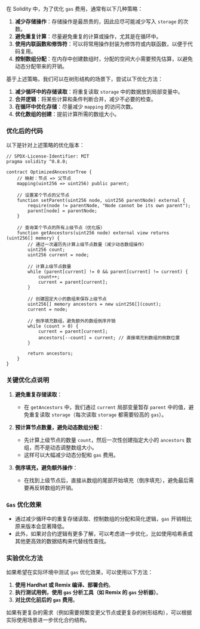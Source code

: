 在 Solidity 中，为了优化 `gas` 费用，通常有以下几种策略：

1. **减少存储操作**：存储操作是最昂贵的，因此应尽可能减少写入 `storage` 的次数。
2. **避免重复计算**：尽量避免重复的计算或操作，尤其是在循环中。
3. **使用内联函数和修饰符**：可以将常用操作封装为修饰符或内联函数，以便于代码复用。
4. **控制数组分配**：在内存中创建数组时，分配的空间大小需要预先估算，以避免动态分配带来的开销。

基于上述策略，我们可以在树形结构的场景下，尝试以下优化方法：

1. **减少循环中的存储读取**：将重复读取 `storage` 中的数据放到局部变量中。
2. **合并逻辑**：将某些计算和条件判断合并，减少不必要的检查。
3. **在循环中优化存储**：尽量减少 `mapping` 的访问次数。
4. **优化数组的创建**：提前计算所需的数组大小。

### 优化后的代码
以下是针对上述策略的优化版本：

```solidity
// SPDX-License-Identifier: MIT
pragma solidity ^0.8.0;

contract OptimizedAncestorTree {
    // 映射：节点 => 父节点
    mapping(uint256 => uint256) public parent;

    // 设置某个节点的父节点
    function setParent(uint256 node, uint256 parentNode) external {
        require(node != parentNode, "Node cannot be its own parent");
        parent[node] = parentNode;
    }

    // 查询某个节点的所有上级节点（优化版）
    function getAncestors(uint256 node) external view returns (uint256[] memory) {
        // 通过一次遍历先计算上级节点数量（减少动态数组操作）
        uint256 count;
        uint256 current = node;

        // 计算上级节点数量
        while (parent[current] != 0 && parent[current] != current) {
            count++;
            current = parent[current];
        }

        // 创建固定大小的数组来保存上级节点
        uint256[] memory ancestors = new uint256[](count);
        current = node;

        // 倒序填充数组，避免额外的数组倒序开销
        while (count > 0) {
            current = parent[current];
            ancestors[--count] = current; // 直接填充到数组的倒数位置
        }

        return ancestors;
    }
}
```

### 关键优化点说明
1. **避免重复存储读取**：
   - 在 `getAncestors` 中，我们通过 `current` 局部变量暂存 `parent` 中的值，避免重复读取 `storage`（每次读取 `storage` 都需要较高的 `gas`）。

2. **预计算节点数量，避免动态数组分配**：
   - 先计算上级节点的数量 `count`，然后一次性创建指定大小的 `ancestors` 数组，而不是动态调整数组大小。
   - 这样可以大幅减少动态分配和 `gas` 费用。

3. **倒序填充，避免额外操作**：
   - 在找到上级节点后，直接从数组的尾部开始填充（倒序填充），避免最后需要再反转数组的开销。

### `Gas` 优化效果
- 通过减少循环中的重复存储读取、控制数组的分配和简化逻辑，`gas` 开销相比原来版本会显著降低。
- 此外，如果对合约逻辑有更多了解，可以考虑进一步优化，比如使用哈希表或其他更高效的数据结构来代替线性查找。

### 实验优化方法
如果希望在实际环境中测试 `gas` 优化效果，可以使用以下方法：

1. **使用 Hardhat 或 Remix 编译、部署合约**。
2. **执行测试用例，使用 `gas` 分析工具（如 Remix 的 `gas` 分析器）**。
3. **对比优化前后的 `gas` 费用**。

如果有更复杂的需求（例如需要频繁变更父节点或更复杂的树形结构），可以根据实际使用场景进一步优化合约结构。